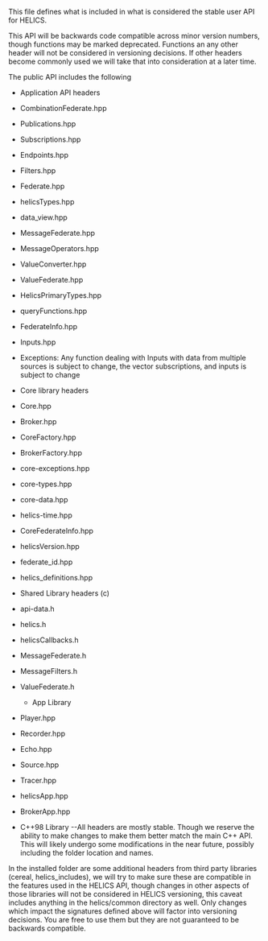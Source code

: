 This file defines what is included in what is considered the stable user API for HELICS.

This API will be backwards code compatible across minor version numbers, though functions may be marked deprecated.  Functions an any other header will not be considered in versioning decisions.  If other headers become commonly used we will take that into consideration at a later time.

The public API includes the following
 - Application API headers
- CombinationFederate.hpp
- Publications.hpp
- Subscriptions.hpp
- Endpoints.hpp
- Filters.hpp
- Federate.hpp
- helicsTypes.hpp
- data_view.hpp
- MessageFederate.hpp
- MessageOperators.hpp
- ValueConverter.hpp
- ValueFederate.hpp
- HelicsPrimaryTypes.hpp
- queryFunctions.hpp
- FederateInfo.hpp
- Inputs.hpp
- Exceptions:  Any function dealing with Inputs with data from multiple sources is subject to change,  the vector subscriptions, and inputs is subject to change

 - Core library headers
- Core.hpp
- Broker.hpp
- CoreFactory.hpp
- BrokerFactory.hpp
- core-exceptions.hpp
- core-types.hpp
- core-data.hpp
- helics-time.hpp
- CoreFederateInfo.hpp
- helicsVersion.hpp
- federate_id.hpp
- helics_definitions.hpp


 - Shared Library headers (c)
- api-data.h
- helics.h
- helicsCallbacks.h
- MessageFederate.h
- MessageFilters.h
- ValueFederate.h


  - App Library
 - Player.hpp
 - Recorder.hpp
 - Echo.hpp
 - Source.hpp
 - Tracer.hpp
 - helicsApp.hpp
 - BrokerApp.hpp


  - C++98 Library --All headers are mostly stable.  Though we reserve the ability to make changes to make them better match the main C++ API.  This will likely undergo some modifications in the near future, possibly including the folder location and names.  

In the installed folder are some additional headers from third party libraries (cereal, helics_includes), we will try to make sure these are compatible in the features used in the HELICS API,  though changes in other aspects of those libraries will not be considered in HELICS versioning, this caveat includes anything in the helics/common directory as well.  Only changes which impact the signatures defined above will factor into versioning decisions.  You are free to use them but they are not guaranteed to be backwards compatible.  
